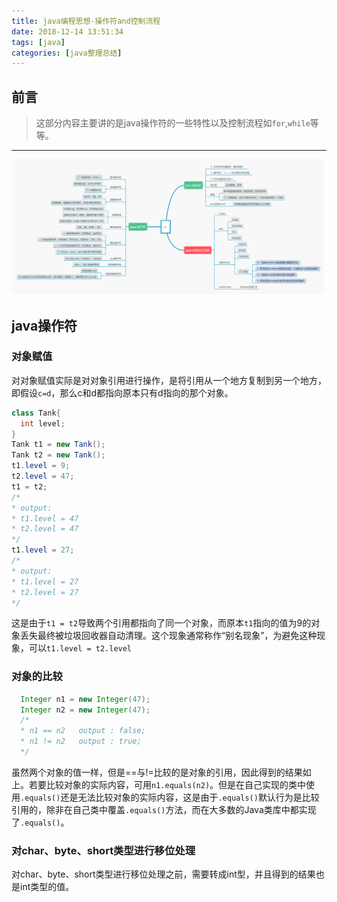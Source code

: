 ```yaml
---
title: java编程思想-操作符and控制流程
date: 2018-12-14 13:51:34
tags: [java]
categories: [java整理总结]
---
```

## 前言
> 这部分内容主要讲的是java操作符的一些特性以及控制流程如`for`,`while`等等。
<!--more-->
**************

![](java编程思想-操作符and控制流程/pic1.png)                                                                    
## java操作符
### 对象赋值
对对象赋值实际是对对象引用进行操作，是将引用从一个地方复制到另一个地方，即假设`c=d`，那么c和d都指向原本只有d指向的那个对象。
```java
class Tank{
  int level;
}
Tank t1 = new Tank();
Tank t2 = new Tank();
t1.level = 9;
t2.level = 47;
t1 = t2;
/*
* output:
* t1.level = 47
* t2.level = 47
*/
t1.level = 27;
/*
* output:
* t1.level = 27
* t2.level = 27
*/
```
这是由于`t1 = t2`导致两个引用都指向了同一个对象，而原本`t1`指向的值为9的对象丢失最终被垃圾回收器自动清理。这个现象通常称作“别名现象”，为避免这种现象，可以`t1.level = t2.level`
### 对象的比较
```java
  Integer n1 = new Integer(47);
  Integer n2 = new Integer(47);
  /*
  * n1 == n2   output : false;
  * n1 != n2   output : true;
  */
```
虽然两个对象的值一样，但是==与!=比较的是对象的引用，因此得到的结果如上。若要比较对象的实际内容，可用`n1.equals(n2)`。但是在自己实现的类中使用`.equals()`还是无法比较对象的实际内容，这是由于`.equals()`默认行为是比较引用的，除非在自己类中覆盖`.equals()`方法，而在大多数的Java类库中都实现了`.equals()`。
### 对char、byte、short类型进行移位处理
对char、byte、short类型进行移位处理之前，需要转成int型，并且得到的结果也是int类型的值。
